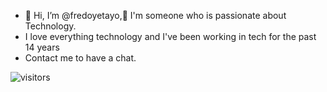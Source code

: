 - 👋 Hi, I’m @fredoyetayo,👋 I'm someone who is passionate about Technology.
- I love everything technology and I've been working in tech for the past 14 years
- Contact me to have a chat.

![visitors](https://visitor-badge.glitch.me/badge?page_id=fredoyetayo&left_color=black&right_color=white)

<!---
fredoyetayo/fredoyetayo is a ✨ special ✨ repository because its `README.md` (this file) appears on your GitHub profile.
You can click the Preview link to take a look at your changes.
--->
